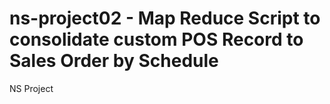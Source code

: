# ns-project02 - Map Reduce Script to consolidate custom POS Record to Sales Order by Schedule
NS Project
